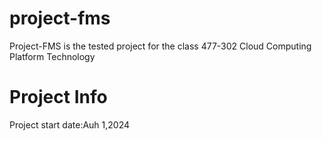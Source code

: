 # project-fms
Project-FMS is the tested project for the class 477-302 Cloud Computing Platform Technology

# Project Info
Project start date:Auh 1,2024
